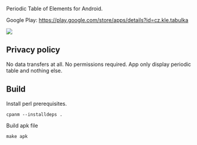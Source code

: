 Periodic Table of Elements for Android. 

Google Play: https://play.google.com/store/apps/details?id=cz.kle.tabulka

<a href="https://kle.cz/tabulka/android">
	<img src="https://kle.cz/tabulka/android.png">
</a>

## Privacy policy

No data transfers at all. No permissions required. App only display
periodic table and nothing else.

## Build

Install perl prerequisites.

```
cpanm --installdeps .
```

Build apk file


```
make apk
```
